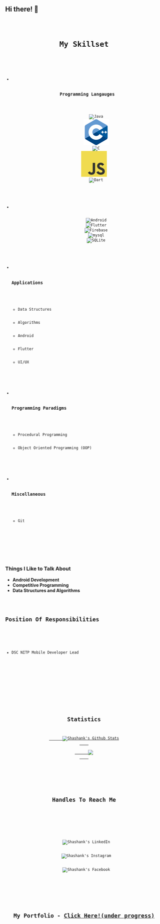 ## Hi there! 👋 ##
<code>
  <h1 align="center">My Skillset</h1>
  <ul>
    <li>
      <h3 align = "center">Programming Langauges</h3>
      <div align="center">
        <img width="82px" margin="10px" src="https://mynameisankit.github.io/portfolio/img/tech-stack/java.png" alt="Java"></img>
        <img width="82px" margin="10px" src="https://raw.githubusercontent.com/github/explore/master/topics/cpp/cpp.png" alt="C++"></img>
        <img width="82px" margin="10px" src="https://cdn.iconscout.com/icon/free/png-512/c-programming-569564.png" alt="C"></img>
        <img width="82px" margin="10px" src="https://raw.githubusercontent.com/github/explore/80688e429a7d4ef2fca1e82350fe8e3517d3494d/topics/javascript/javascript.png" alt="JavaScript"></img>  
        <img width="82px" margin="10px" src="https://w7.pngwing.com/pngs/666/815/png-transparent-dart-google-chrome-web-application-flutter-darts-blue-angle-triangle.png" alt="Dart"></img>
      </div>
    </li>
    <li>
      <div align = "center">
        <img width="82px" margin="10px" src="https://pngimg.com/uploads/android_logo/android_logo_PNG17.png"alt="Android"></img>
        <img width="82px" margin="10px" src="https://www.pngfind.com/pngs/m/185-1852592_nuff-said-show-me-the-code-flutter-logo.png"alt="Flutter"></img>
        <img width="82px" margin="10px" src="https://cdn4.iconfinder.com/data/icons/google-i-o-2016/512/google_firebase-2-512.png" alt="Firebase"></img>
        <img width="82px" margin="10px" src="https://pngimg.com/uploads/mysql/mysql_PNG6.png" alt="mysql"></img>
        <img width="82px" margin="10px" src="https://upload.wikimedia.org/wikipedia/commons/3/38/SQLite370.svg" alt="SQLite"></img>
      </div>
    </li>
    <li>
      <h3>Applications</h3>
      <ul>
        <li>Data Structures</li>
        <li>Algorithms</li>
        <li>Android</li>
        <li>Flutter</li>
        <li>UI/UX</li>
      </ul>
    </li>
    <li>
      <h3>Programming Paradigms</h3>
      <ul>
        <li>Procedural Programming</li>
        <li>Object Oriented Programming (OOP)</li>
      </ul>
    </li>
    <li>
      <h3>Miscellaneous</h3>
      <ul>
        <li>Git</li>
      </ul>
    </li>
  </ul>
</code>

### Things I Like to Talk About ###
- **Android Development**
- **Competitive Programming**
- **Data Structures and Algorithms**

<code>
  <h2>Position Of Responsibilities</h2>
  <ul>
  <li>DSC NITP Mobile Developer Lead</li>
  </ul>
  <br /><br/>
</code>

<code>
  <div align="center">
    <h2>Statistics</h2>
    <a href="https://github.com/shashan27">
      <img align="center" src="https://github-readme-stats.vercel.app/api?username=shashan27&show_icons=true&theme=light&line_height=27" alt="Shashank's Github Stats"/>
    </a>
    <a href="https://github.com/shashan27">
      <img align="center" src="https://github-readme-stats.vercel.app/api/top-langs/?username=shashan27&theme=light&hide_langs_below=1" />
    </a>
  </div>
</code>


<code>
  <div align="center">
    <h2 align="center">Handles To Reach Me</h2> 
  </div>
  <p align="center">
    <a href="https://www.linkedin.com/in/shashanknitp/" target="_blank" style="text-decoration: none;">
      <img align="center" alt="Shashank's LinkedIn" height="50px" width="50px" src="https://www.vectorlogo.zone/logos/linkedin/linkedin-icon.svg" /> &nbsp; &nbsp;
    </a>
    <a href="https://www.instagram.com/beingshashankpandey/" target="_blank" style="text-decoration: none;">
      <img align="center" alt="Shashank's Instagram" height="50px" width="50px" src="https://www.vectorlogo.zone/logos/instagram/instagram-icon.svg" /> &nbsp; &nbsp;
    </a>
    <a href="https://www.facebook.com/shashan27" target="_blank" style="text-decoration: none;">
      <img align="center" alt="Shashank's Facebook" height="50px" width="50px" src="https://www.vectorlogo.zone/logos/facebook/facebook-official.svg" /> &nbsp; &nbsp;
    </a>
  </p>
  <div align="center">
    <h2 align="center">My Portfolio - <a href="#">Click Here!(under progress)</a></h2> 
  </div>
<code>
